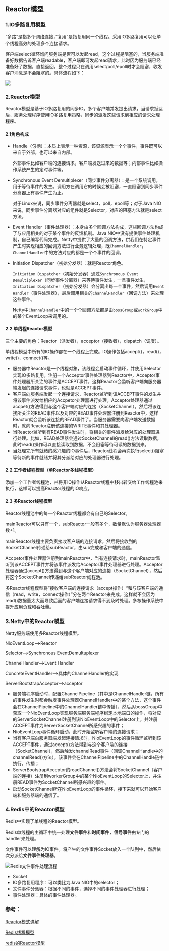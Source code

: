 ## Reactor模型

### 1.IO多路复用模型

“多路“是指多个网络连接，”复用“是指复用同一个线程。采用IO多路复用可以让单个线程高效的处理多个连接请求。

客户端select循环询问服务端是否可以发起read，这个过程是阻塞的，当服务端准备好数据告诉客户端readable，客户端即可发起read请求，此时因为服务端已经准备好了数据，直接返回。整个过程只在调用select/poll/epoll时才会阻塞，收发客户消息是不会阻塞的。具体流程如下：

![](G:\github-rep\foolish1024.github.io\images\IO多路复用流程图.png)

### 2.Reactor模型

Reactor模型是基于IO多路复用的同步IO。多个客户端并发提出请求，当请求抵达后，服务处理程序使用IO多路复用策略，同步的派发这些请求到相应的请求处理程序。

#### 2.1角色构成

- Handle（句柄）：本质上表示一种资源，该资源表示一个个事件，事件既可以来自于外部，也可以来自内部。

  外部事件比如客户端的连接请求，客户端发送过来的数据等；内部事件比如操作系统产生的定时事件等。

- Synchronous Event Demultiplexer（同步事件分离器）：是一个系统调用，用于等待事件的发生。调用方在调用它的时候会被阻塞，一直阻塞到同步事件分离器上有事件产生为止。

  对于Linux来说，同步事件分离器就是select，poll，epoll等；对于Java NIO来说，同步事件分离器对应的组件就是Selector，对应的阻塞方法就是select方法。

- Event Handler（事件处理器）：本身由多个回调方法构成，这些回调方法构成了与应用相关的对于某个事件的反馈机制。Java NIO中没有提供事件处理机制，自己编写代码完成。Netty中提供了大量的回调方法，供我们在特定事件产生时实现相应的回调方法进行业务逻辑处理，既`ChannelHandler`，`ChannelHandler`中的方法对应的都是一个个事件的回调。

- Initiation Dispatcher（初始分发器）：就是Reactor角色。

  `Initiation Dispatcher`（初始分发器）通过`Synchronous Event Demultiplexer`（同步事件分离器）来等待事件发生，一旦事件发生，`Initiation Dispatcher`（初始分发器）会分离出每一个事件，然后调用`Event Handler`（事件处理器），最后调用相关的`ChannelHandler`（回调方法）来处理这些事件。

  Netty中`ChannelHandler`中的一个个回调方法都是由`bossGroup`或`workGroup`中的某个EventLoop来调用的。

#### 2.2 单线程Reactor模型

三个主要的角色：Reactor（派发者），acceptor（接收者），dispatch（调度）。

单线程模型中所有的IO操作都在一个线程上完成。IO操作包括accept()，read()，write()，connect()等。

- 服务器中Reactor是一个线程对象，该线程会启动事件循环，并使用Selector实现IO多路复用。注册一个Acceptor事件处理器到Reactor中，Acceptor事件处理器所关注的事件是ACCEPT事件，这样Reactor会监听客户端向服务器端发起的连接请求事件，也就是ACCEPT事件。
- 客户端向服务端发起一个连接请求，Reactor监听到该ACCEPT事件的发生并将该事件派发给相应的Accpetor处理器进行处理。Acceptor处理器通过accpet()方法得到与这个客户端对应的连接（SocketChannel），然后将该连接所关注的READ事件以及对应的READ事件处理器注册到Reactor中，这样Reactor就会监听该连接的READ事件了。当服务器需要向客户端发送数据时，就向Reactor注册该连接的WRITE事件和其处理器。
- 当Reactor监听到有READ事件发生时，将相关的事件派发给对应的处理器进行处理。比如，READ处理器会通过SocketChannel的read()方法读取数据，此时read()操作可以直接读取到数据，不会阻塞等待可读的数据到来。
- 当处理完所有就绪的感兴趣的IO事件后，Reactor线程会再次执行select()阻塞等待新的事件就绪并将其分派给对应的处理器进行处理。

#### 2.2 工作者线程模型（单Reactor多线程模型）

添加一个工作者线程池，并将非IO操作从Reactor线程中移出转交给工作线程池来执行，这样可以提高Reactor线程的IO响应。

#### 2.3 多Reactor线程模型

Reactor线程池中的每一个Reactor线程都会有自己的Selector。

mainReactor可以只有一个，subReactor一般有多个，数量默认为服务器处理器数+1。

mainReactor线程主要负责接收客户端的连接请求，然后将接收到的SocketChannel传递给subReactor，由sub完成和客户端的通信。

Accpetor事件处理器注册到mainReactor中，当有连接请求时，mainReactor监听到该ACCEPT事件并将该事件派发给Acceptor事件处理器进行处理。Acceptor处理器通过accept()方法得到与这个客户端对应的连接（SocketChannel），然后将这个SocketChannel传递给subReactor线程池。

多Reactor线程模型将”接收客户端的连接请求（accept操作）“和与该客户端的通信（read，write，connect操作）”分在两个Reactor来完成。这样就不会因为read()数据量太大而导致后面的客户端连接请求得不到及时处理。多核操作系统中提升应用负载和吞吐量。

### 3.Netty中的Reactor模型

Netty服务端使用多Reactor线程模型。

NioEventLoop——>Reactor

Selector——>Synchronous EventDemultuplexer

ChannelHandler——>Event Handler

ConcreteEventHandler——>具体的ChannelHandler的实现

ServerBootstrapAcceptor——>acceptor

- 服务端程序启动时，配置ChannelPipeline（其中是ChannelHandler链，所有的事件发生时都会触发事件处理器ChannelHandler中的某个方法，这个事件会在ChannelPipeline中的ChannelHandler链中传播），然后从bossGroup中获取一个NioEventLoop实现服务端服务端程序绑定本地端口的操作，将对应的ServerSocketChannel注册到该NioEventLoop中的Selector上，并注册ACCEPT事件为ServerSocketChannel所感兴趣的事件；
- NioEventLoop事件循环启动，此时开始监听客户端的连接请求；
- 当有客户端向服务器端发起连接请求时，NioEventLoop的事件循环监听到该ACCEPT事件，通过accept()方法得到与这个客户端的连接（SocketChannel），然后触发channelRead事件（回调ChannelHandle中的channelRead()方法），该事件会在ChannelPipeline中的ChannelHandle链中执行，传播；
- ServerBootstrapAcceptor的readChannel()方法会将SocketChannel（客户端的连接）注册到workerGroup中的某个NioEventLoop的Selector上，并注册READ事件为SocketChannel所感兴趣的事件。
- 启动SocketChannel所在NioEventLoop的事件循环，接下来就可以开始客户端和服务器端的通信了。

### 4.Redis中的Reactor模型

Redis中实现了单线程的Reactor模型。

Redis单线程的主循环中统一处理**文件事件**和**时间事件**，**信号事件**由专门的handler来处理。

文件事件可以理解为IO事件。将产生的文件事件Socket放入一个队列中，然后依次分派给**文件事件处理器**。

![Redis文件事件处理流程](G:\github-rep\foolish1024.github.io\images\Redis文件事件处理流程.webp)

- Socket
- IO多路复用程序：可以类比为Java NIO中的selector；
- 文件事件分派器：根据不同的事件，选择不同的事件处理器进行处理；
- 事件处理器：具体的事件处理器。

### 参考：

[Reactor模式详解](https://www.jianshu.com/p/1ccbc6a348db)

[Redis线程模型](https://www.colabug.com/4247021.html)

[redis的Reactor模型](https://www.jianshu.com/p/f69614cbcb81)

